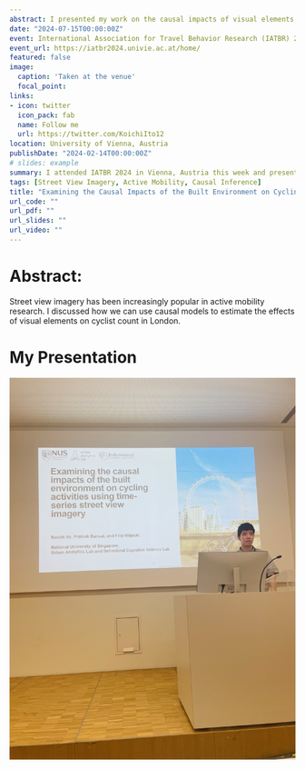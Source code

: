 ```yaml
---
abstract: I presented my work on the causal impacts of visual elements on cyclist activities.
date: "2024-07-15T00:00:00Z"
event: International Association for Travel Behavior Research (IATBR) 2024
event_url: https://iatbr2024.univie.ac.at/home/
featured: false
image:
  caption: 'Taken at the venue'
  focal_point: 
links:
- icon: twitter
  icon_pack: fab
  name: Follow me
  url: https://twitter.com/KoichiIto12
location: University of Vienna, Austria
publishDate: "2024-02-14T00:00:00Z"
# slides: example
summary: I attended IATBR 2024 in Vienna, Austria this week and presented my work on the causal impacts of visual elements on cyclist activities!
tags: [Street View Imagery, Active Mobility, Causal Inference]
title: "Examining the Causal Impacts of the Built Environment on Cycling Activities Using Time-series Street View Imagery"
url_code: ""
url_pdf: ""
url_slides: ""
url_video: ""
---
```


# Abstract:
Street view imagery has been increasingly popular in active mobility research. I discussed how we can use causal models to estimate the effects of visual elements on cyclist count in London.

# My Presentation
![img](image.JPG "Me during the presentation")
